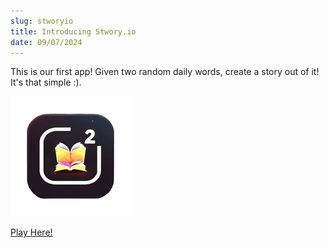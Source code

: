 ```yaml
---
slug: stworyio
title: Introducing Stwory.io
date: 09/07/2024
---
```


This is our first app! Given two random daily words, create a story out of it! It's that simple :).

![Logo](../static/img/stwory-logo.png)

[Play Here!](https://stwory.io)
